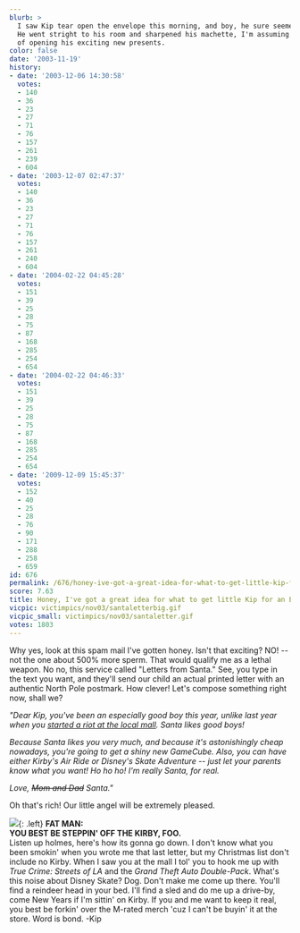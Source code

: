 ```yaml
---
blurb: >
  I saw Kip tear open the envelope this morning, and boy, he sure seemed excited!
  He went stright to his room and sharpened his machette, I'm assuming in anticipation
  of opening his exciting new presents.
color: false
date: '2003-11-19'
history:
- date: '2003-12-06 14:30:58'
  votes:
  - 140
  - 36
  - 23
  - 27
  - 71
  - 76
  - 157
  - 261
  - 239
  - 604
- date: '2003-12-07 02:47:37'
  votes:
  - 140
  - 36
  - 23
  - 27
  - 71
  - 76
  - 157
  - 261
  - 240
  - 604
- date: '2004-02-22 04:45:28'
  votes:
  - 151
  - 39
  - 25
  - 28
  - 75
  - 87
  - 168
  - 285
  - 254
  - 654
- date: '2004-02-22 04:46:33'
  votes:
  - 151
  - 39
  - 25
  - 28
  - 75
  - 87
  - 168
  - 285
  - 254
  - 654
- date: '2009-12-09 15:45:37'
  votes:
  - 152
  - 40
  - 25
  - 28
  - 76
  - 90
  - 171
  - 288
  - 258
  - 659
id: 676
permalink: /676/honey-ive-got-a-great-idea-for-what-to-get-little-kip-for-an-erated-christmas/
score: 7.63
title: Honey, I've got a great idea for what to get little Kip for an E-rated Christmas!
vicpic: victimpics/nov03/santaletterbig.gif
vicpic_small: victimpics/nov03/santaletter.gif
votes: 1803
---
```


Why yes, look at this spam mail I've gotten honey. Isn't that exciting?
NO! -- not the one about 500% more sperm. That would qualify me as a
lethal weapon. No no, this service called "Letters from Santa." See, you
type in the text you want, and they'll send our child an actual printed
letter with an authentic North Pole postmark. How clever! Let's compose
something right now, shall we?

*"Dear Kip, you've been an especially good boy this year, unlike last
year when you [started a riot at the local mall](%ARTICLE[311]%).
Santa likes good boys!*

*Because Santa likes you very much, and because it's astonishingly cheap
nowadays, you're going to get a shiny new GameCube. Also, you can have
either Kirby's Air Ride or Disney's Skate Adventure -- just let your
parents know what you want! Ho ho ho! I'm really Santa, for real.*

*Love, <s>Mom and Dad</s> Santa."*

Oh that's rich! Our little angel will be extremely pleased.

[![](img/victimpics/nov03/santaletter2.gif)](%ARTICLE[311]%){: .left} **FAT
MAN:  
 YOU BEST BE STEPPIN' OFF THE KIRBY, FOO.**  
 Listen up holmes, here's how its gonna go down. I don't know what you
been smokin' when you wrote me that last letter, but my Christmas list
don't include no Kirby. When I saw you at the mall I tol' you to hook me
up with *True Crime: Streets of LA* and the *Grand Theft Auto
Double-Pack*. What's this noise about Disney Skate? Dog. Don't make me
come up there. You'll find a reindeer head in your bed. I'll find a sled
and do me up a drive-by, come New Years if I'm sittin' on Kirby. If you
and me want to keep it real, you best be forkin' over the M-rated merch
'cuz I can't be buyin' it at the store. Word is bond. -Kip
